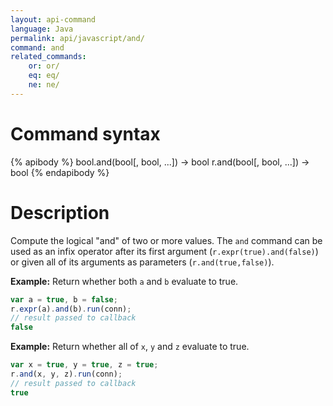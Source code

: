 ```yaml
---
layout: api-command
language: Java
permalink: api/javascript/and/
command: and
related_commands:
    or: or/
    eq: eq/
    ne: ne/
---
```


# Command syntax #

{% apibody %}
bool.and(bool[, bool, ...]) &rarr; bool
r.and(bool[, bool, ...]) &rarr; bool
{% endapibody %}

# Description #

Compute the logical "and" of two or more values. The `and` command can be used as an infix operator after its first argument (`r.expr(true).and(false)`) or given all of its arguments as parameters (`r.and(true,false)`).

__Example:__ Return whether both `a` and `b` evaluate to true.

```js
var a = true, b = false;
r.expr(a).and(b).run(conn);
// result passed to callback
false
```

__Example:__ Return whether all of `x`, `y` and `z` evaluate to true.

```js
var x = true, y = true, z = true;
r.and(x, y, z).run(conn);
// result passed to callback
true
```
